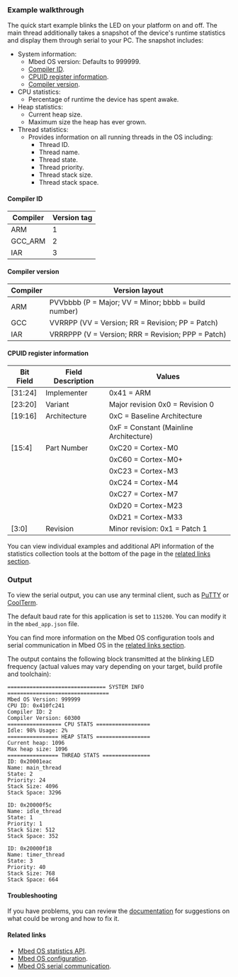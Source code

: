 ### Example walkthrough

The quick start example blinks the LED on your platform on and off. The main thread additionally takes a snapshot of the device's runtime statistics and display them through serial to your PC. The snapshot includes:

- System information:
   - Mbed OS version: Defaults to 999999.
   - [Compiler ID](#compiler-id).
   - [CPUID register information](#cpuid-register-information).
   - [Compiler version](#compiler-version).
- CPU statistics:
   - Percentage of runtime the device has spent awake.
- Heap statistics:
   - Current heap size.
   - Maximum size the heap has ever grown.
- Thread statistics:
   - Provides information on all running threads in the OS including:
      - Thread ID.
      - Thread name.
      - Thread state.
      - Thread priority.
      - Thread stack size.
      - Thread stack space.

#### Compiler ID

| Compiler | Version tag |
| -------- | ----------- |
| ARM      | 1           |
| GCC_ARM  | 2           |
| IAR      | 3           |

#### Compiler version

| Compiler | Version layout |
| -------- | -------------- |
| ARM      | PVVbbbb (P = Major; VV = Minor; bbbb = build number) |
| GCC      | VVRRPP  (VV = Version; RR = Revision; PP = Patch)    |
| IAR      | VRRRPPP (V = Version; RRR = Revision; PPP = Patch)   |

#### CPUID register information

| Bit Field | Field Description | Values |
| --------- | ----------------- | ------ |
|[31:24]    | Implementer       | 0x41 = ARM |
|[23:20]    | Variant           | Major revision 0x0  =  Revision 0 |
|[19:16]    | Architecture      | 0xC  = Baseline Architecture |
|           |                   | 0xF  = Constant (Mainline Architecture) |
|[15:4]     | Part Number       | 0xC20 =  Cortex-M0 |
|           |                   | 0xC60 = Cortex-M0+ |
|           |                   | 0xC23 = Cortex-M3  |
|           |                   | 0xC24 = Cortex-M4  |
|           |                   | 0xC27 = Cortex-M7  |
|           |                   | 0xD20 = Cortex-M23 |
|           |                   | 0xD21 = Cortex-M33 |
|[3:0]      | Revision          | Minor revision: 0x1 = Patch 1 |

You can view individual examples and additional API information of the statistics collection tools at the bottom of the page in the [related links section](#related-links).

### Output

To view the serial output, you can use any terminal client, such as [PuTTY](http://www.putty.org/) or [CoolTerm](http://freeware.the-meiers.org/).

The default baud rate for this application is set to `115200`. You can modify it in the `mbed_app.json` file.

You can find more information on the Mbed OS configuration tools and serial communication in Mbed OS in the [related links section](#related-links).

The output contains the following block transmitted at the blinking LED frequency (actual values may vary depending on your target, build profile and toolchain):

```
=============================== SYSTEM INFO  ================================
Mbed OS Version: 999999
CPU ID: 0x410fc241
Compiler ID: 2
Compiler Version: 60300
================= CPU STATS =================
Idle: 98% Usage: 2%
================ HEAP STATS =================
Current heap: 1096
Max heap size: 1096
================ THREAD STATS ===============
ID: 0x20001eac
Name: main_thread
State: 2
Priority: 24
Stack Size: 4096
Stack Space: 3296

ID: 0x20000f5c
Name: idle_thread
State: 1
Priority: 1
Stack Size: 512
Stack Space: 352

ID: 0x20000f18
Name: timer_thread
State: 3
Priority: 40
Stack Size: 768
Stack Space: 664

```

#### Troubleshooting

If you have problems, you can review the [documentation](../tutorials/debugging.html) for suggestions on what could be wrong and how to fix it.

#### Related links

- [Mbed OS statistics API](../apis/mbed-statistics.html).
- [Mbed OS configuration](../reference/configuration.html).
- [Mbed OS serial communication](../tutorials/serial-communication.html).

